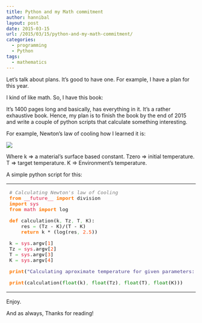 ```yaml
---
title: Python and my Math commitment
author: hannibal
layout: post
date: 2015-03-15
url: /2015/03/15/python-and-my-math-commitment/
categories:
  - programming
  - Python
tags:
  - mathematics
---
```

Let&#8217;s talk about plans. It&#8217;s good to have one. For example, I have a plan for this year.

I kind of like math. So, I have this book:

It&#8217;s 1400 pages long and basically, has everything in it. It&#8217;s a rather exhaustive book. Hence, my plan is to finish the book by the end of 2015 and write a couple of python scripts that calculate something interesting.

For example, Newton&#8217;s law of cooling how I learned it is:

<img src="http://www.forkosh.com/mathtex.cgi?t=k*log_{2.5}\frac{T_0-K}{T-K}" style="float:top;" border="0px" />

Where k => a material&#8217;s surface based constant. Tzero => initial temperature. T => target temperature. K => Environment&#8217;s temperature.

A simple python script for this:

<div class="wp_syntax">
  <table>
    <tr>
      <td class="code">
        <pre class="python" style="font-family:monospace;"><span style="color: #808080; font-style: italic;"># Calculating Newton's law of Cooling</span>
<span style="color: #ff7700;font-weight:bold;">from</span> <span style="color: #dc143c;">__future__</span> <span style="color: #ff7700;font-weight:bold;">import</span> division
<span style="color: #ff7700;font-weight:bold;">import</span> <span style="color: #dc143c;">sys</span>
<span style="color: #ff7700;font-weight:bold;">from</span> <span style="color: #dc143c;">math</span> <span style="color: #ff7700;font-weight:bold;">import</span> log
&nbsp;
<span style="color: #ff7700;font-weight:bold;">def</span> calculation<span style="color: black;">&#40;</span>k<span style="color: #66cc66;">,</span> Tz<span style="color: #66cc66;">,</span> T<span style="color: #66cc66;">,</span> K<span style="color: black;">&#41;</span>:
	res <span style="color: #66cc66;">=</span> <span style="color: black;">&#40;</span>Tz - K<span style="color: black;">&#41;</span>/<span style="color: black;">&#40;</span>T - K<span style="color: black;">&#41;</span>
	<span style="color: #ff7700;font-weight:bold;">return</span> k * <span style="color: black;">&#40;</span>log<span style="color: black;">&#40;</span>res<span style="color: #66cc66;">,</span> <span style="color: #ff4500;">2.5</span><span style="color: black;">&#41;</span><span style="color: black;">&#41;</span>
&nbsp;
k <span style="color: #66cc66;">=</span> <span style="color: #dc143c;">sys</span>.<span style="color: black;">argv</span><span style="color: black;">&#91;</span><span style="color: #ff4500;">1</span><span style="color: black;">&#93;</span>
Tz <span style="color: #66cc66;">=</span> <span style="color: #dc143c;">sys</span>.<span style="color: black;">argv</span><span style="color: black;">&#91;</span><span style="color: #ff4500;">2</span><span style="color: black;">&#93;</span>
T <span style="color: #66cc66;">=</span> <span style="color: #dc143c;">sys</span>.<span style="color: black;">argv</span><span style="color: black;">&#91;</span><span style="color: #ff4500;">3</span><span style="color: black;">&#93;</span>
K <span style="color: #66cc66;">=</span> <span style="color: #dc143c;">sys</span>.<span style="color: black;">argv</span><span style="color: black;">&#91;</span><span style="color: #ff4500;">4</span><span style="color: black;">&#93;</span>
&nbsp;
<span style="color: #ff7700;font-weight:bold;">print</span><span style="color: black;">&#40;</span><span style="color: #483d8b;">"Calculating aproximate temperature for given parameters: k=%s, Tz=%sC, T=%sC, K=%sC"</span> % <span style="color: black;">&#40;</span>k<span style="color: #66cc66;">,</span> Tz<span style="color: #66cc66;">,</span> T<span style="color: #66cc66;">,</span> K<span style="color: black;">&#41;</span><span style="color: black;">&#41;</span>
&nbsp;
<span style="color: #ff7700;font-weight:bold;">print</span><span style="color: black;">&#40;</span>calculation<span style="color: black;">&#40;</span><span style="color: #008000;">float</span><span style="color: black;">&#40;</span>k<span style="color: black;">&#41;</span><span style="color: #66cc66;">,</span> <span style="color: #008000;">float</span><span style="color: black;">&#40;</span>Tz<span style="color: black;">&#41;</span><span style="color: #66cc66;">,</span> <span style="color: #008000;">float</span><span style="color: black;">&#40;</span>T<span style="color: black;">&#41;</span><span style="color: #66cc66;">,</span> <span style="color: #008000;">float</span><span style="color: black;">&#40;</span>K<span style="color: black;">&#41;</span><span style="color: black;">&#41;</span><span style="color: black;">&#41;</span></pre>
      </td>
    </tr>
  </table>
</div>

Enjoy.

And as always,
Thanks for reading!
